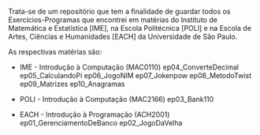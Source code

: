 Trata-se de um repositório que tem a finalidade de guardar todos os Exercícios-Programas que encontrei em matérias do Instituto de Matemática e Estatística [IME], na Escola Politécnica [POLI] e na Escola de Artes, Ciências e Humanidades [EACH] da Universidade de São Paulo.

As respectivas matérias são:
- IME - Introdução à Computação (MAC0110)
    ep04_ConverteDecimal
    ep05_CalculandoPi
    ep06_JogoNIM
    ep07_Jokenpow
    ep08_MetodoTwist
    ep09_Matrizes
    ep10_Anagramas

- POLI - Introdução à Computação (MAC2166)
    ep03_Bank110

- EACH - Introdução à Programação (ACH2001)
    ep01_GerenciamentoDeBanco
    ep02_JogoDaVelha
